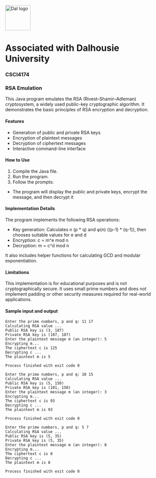 <img src="https://github.com/user-attachments/assets/2ad86f70-12b4-4500-997d-9f8c1874a9b5" alt="Dal logo" width="80"/>
<h1>Associated with Dalhousie University</h1>

### CSCI4174
### RSA Emulation
This Java program emulates the RSA (Rivest–Shamir–Adleman) cryptosystem, a widely used public-key cryptographic algorithm. It demonstrates the basic principles of RSA encryption and decryption.

#### Features

- Generation of public and private RSA keys
- Encryption of plaintext messages
- Decryption of ciphertext messages
- Interactive command-line interface

#### How to Use

1. Compile the Java file.
2. Run the program.
3. Follow the prompts:
- The program will display the public and private keys, encrypt the message, and then decrypt it

#### Implementation Details
The program implements the following RSA operations:

- Key generation: Calculates n (p * q) and φ(n) ((p-1) * (q-1)), then chooses suitable values for e and d
- Encryption: c = m^e mod n
- Decryption: m = c^d mod n

It also includes helper functions for calculating GCD and modular exponentiation.

#### Limitations
This implementation is for educational purposes and is not cryptographically secure. It uses small prime numbers and does not implement padding or other security measures required for real-world applications.

#### Sample input and output
```
Enter the prime numbers, p and q: 11 17
Calculating RSA value ...
Public RSA key is (3, 187)
Private RSA key is (107, 187)
Enter the plaintext message m (an integer): 5
Encrypting m...
The ciphertext c is 125
Decrypting c ...
The plaintext m is 5

Process finished with exit code 0

Enter the prime numbers, p and q: 10 15
Calculating RSA value ...
Public RSA key is (5, 150)
Private RSA key is (101, 150)
Enter the plaintext message m (an integer): 3
Encrypting m...
The ciphertext c is 93
Decrypting c ...
The plaintext m is 93

Process finished with exit code 0

Enter the prime numbers, p and q: 5 7
Calculating RSA value ...
Public RSA key is (5, 35)
Private RSA key is (5, 35)
Enter the plaintext message m (an integer): 8
Encrypting m...
The ciphertext c is 8
Decrypting c ...
The plaintext m is 8

Process finished with exit code 0
```
